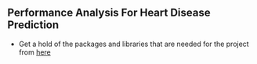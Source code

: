 ## Performance Analysis For Heart Disease Prediction

- Get a hold of the packages and libraries that are needed for the project from [here](PACKAGES.info.md)
